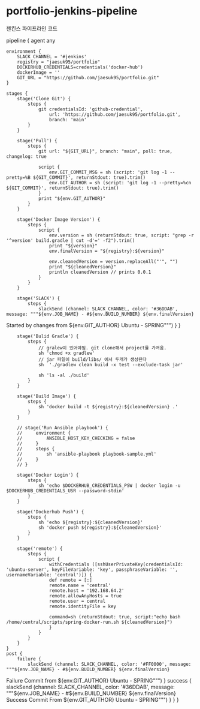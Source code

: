 # portfolio-jenkins-pipeline
젠킨스 파이프라인 코드


pipeline {
    agent any
    
    environment {
        SLACK_CHANNEL = '#jenkins'
        registry = "jaesuk95/portfolio"
        DOCKERHUB_CREDENTIALS=credentials('docker-hub')
        dockerImage = '' 
        GIT_URL = "https://github.com/jaesuk95/portfolio.git"
    }
    
    stages {
        stage('Clone Git') {
            steps {
                git credentialsId: 'github-credential',
                    url: 'https://github.com/jaesuk95/portfolio.git',
                    branch: 'main'
            }
        }
        
        stage('Pull') {
            steps {
                git url: "${GIT_URL}", branch: "main", poll: true, changelog: true
                
                script {
                    env.GIT_COMMIT_MSG = sh (script: 'git log -1 --pretty=%B ${GIT_COMMIT}', returnStdout: true).trim()
                    env.GIT_AUTHOR = sh (script: 'git log -1 --pretty=%cn ${GIT_COMMIT}', returnStdout: true).trim()
                }
                print "${env.GIT_AUTHOR}"
            }
        }
        
        stage('Docker Image Version') {
            steps {
                script {
                    env.version = sh (returnStdout: true, script: "grep -r '^version' build.gradle | cut -d'=' -f2").trim()
                    print "${version}"
                    env.finalVersion = "${registry}:${version}"
                    
                    env.cleanedVersion = version.replaceAll("'", "")
                    print "${cleanedVersion}"
                    println cleanedVersion // prints 0.0.1
                }
            }
        }
        
        stage('SLACK') {
            steps {
                slackSend (channel: SLACK_CHANNEL, color: '#36DDAB', message: """${env.JOB_NAME} - #${env.BUILD_NUMBER} ${env.finalVersion}
Started by changes from ${env.GIT_AUTHOR}
Ubuntu - SPRING""")
            }
        }
        
        stage('Bulid Gradle') {
            steps {
                // gralew이 있어야됨. git clone해서 project를 가져옴.
                sh 'chmod +x gradlew'
                // jar 파일이 build/libs/ 에서 두개가 생성된다
                sh  './gradlew clean build -x test --exclude-task jar'
                
                sh 'ls -al ./build'
            }
        }
        
        stage('Build Image') {
            steps {
                sh 'docker build -t ${registry}:${cleanedVersion} .'
            }
        }
        
        // stage('Run Ansible playbook') {
        //     environment {
        //         ANSIBLE_HOST_KEY_CHECKING = false
        //     }
        //     steps {
        //         sh 'ansible-playbook playbook-sample.yml'
        //     }
        // }
        
        stage('Docker Login') {
            steps {
                sh 'echo $DOCKERHUB_CREDENTIALS_PSW | docker login -u $DOCKERHUB_CREDENTIALS_USR --password-stdin'
            }
        }
        
        stage('Dockerhub Push') {
            steps {
                sh 'echo ${registry}:${cleanedVersion}'
                sh 'docker push ${registry}:${cleanedVersion}'
            }
        }
        
        stage('remote') {
            steps {
                script {
                    withCredentials ([sshUserPrivateKey(credentialsId: 'ubuntu-server', keyFileVariable: 'key', passphraseVariable: '', usernameVariable: 'central')]) {
                    def remote = [:]
                    remote.name = 'central'
                    remote.host = '192.168.64.2'
                    remote.allowAnyHosts = true
                    remote.user = central
                    remote.identityFile = key
                    
                    command=sh (returnStdout: true, script:"echo bash /home/central/scripts/spring-docker-run.sh ${cleanedVersion}")
                    }
                }
            }
        }
    }
    post {
        failure {
            slackSend (channel: SLACK_CHANNEL, color: '#FF0000', message: """${env.JOB_NAME} - #${env.BUILD_NUMBER} ${env.finalVersion}
Failure Commit from ${env.GIT_AUTHOR}
Ubuntu - SPRING""")
        }
        success {
            slackSend (channel: SLACK_CHANNEL, color: '#36DDAB', message: """${env.JOB_NAME} - #${env.BUILD_NUMBER} ${env.finalVersion}
Success Commit From ${env.GIT_AUTHOR}
Ubuntu - SPRING""")
        }
    }
}
